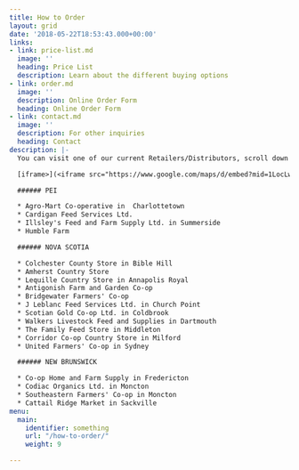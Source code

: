 ```yaml
---
title: How to Order
layout: grid
date: '2018-05-22T18:53:43.000+00:00'
links:
- link: price-list.md
  image: ''
  heading: Price List
  description: Learn about the different buying options
- link: order.md
  image: ''
  description: Online Order Form
  heading: Online Order Form
- link: contact.md
  image: ''
  description: For other inquiries
  heading: Contact
description: |-
  You can visit one of our current Retailers/Distributors, scroll down for price lists and check back for our online order form.

  [iframe>](<iframe src="https://www.google.com/maps/d/embed?mid=1LocLwVzGOgpYgm2sYOJs_faxa2-4ooCj" width="640" height="480"></iframe> "iframe>")

  ###### PEI

  * Agro-Mart Co-operative in  Charlottetown
  * Cardigan Feed Services Ltd.
  * Illsley's Feed and Farm Supply Ltd. in Summerside
  * Humble Farm

  ###### NOVA SCOTIA

  * Colchester County Store in Bible Hill
  * Amherst Country Store
  * Lequille Country Store in Annapolis Royal
  * Antigonish Farm and Garden Co-op
  * Bridgewater Farmers' Co-op
  * J Leblanc Feed Services Ltd. in Church Point
  * Scotian Gold Co-op Ltd. in Coldbrook
  * Walkers Livestock Feed and Supplies in Dartmouth
  * The Family Feed Store in Middleton
  * Corridor Co-op Country Store in Milford
  * United Farmers' Co-op in Sydney

  ###### NEW BRUNSWICK

  * Co-op Home and Farm Supply in Fredericton
  * Codiac Organics Ltd. in Moncton
  * Southeastern Farmers' Co-op in Moncton
  * Cattail Ridge Market in Sackville
menu:
  main:
    identifier: something
    url: "/how-to-order/"
    weight: 9

---
```

